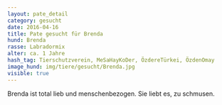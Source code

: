 ```yaml
---
layout: pate_detail
category: gesucht
date: 2016-04-16
title: Pate gesucht für Brenda
hund: Brenda
rasse: Labradormix
alter: ca. 1 Jahre
hash_tag: Tierschutzverein, MeSaHayKoDer, ÖzdereTürkei, ÖzdenOmay
image_hund: img/tiere/gesucht/Brenda.jpg
visible: true
---
```


 Brenda ist total lieb und menschenbezogen. Sie liebt es, zu schmusen.
